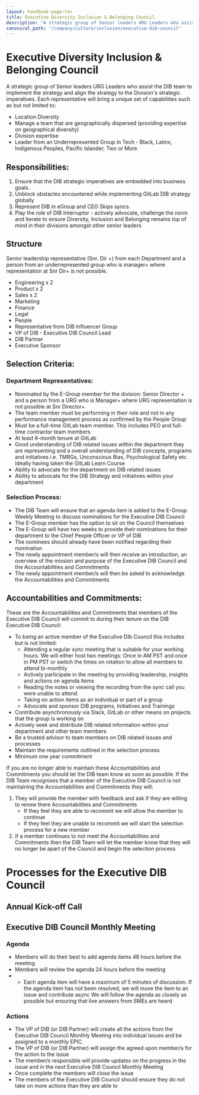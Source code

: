 ```yaml
---
layout: handbook-page-toc
title: Executive Diversity Inclusion & Belonging Council
description: "A strategic group of Senior leaders URG Leaders who assist the DIB team to implement the strategy and align the strategy to the Division's strategic imperatives"
canonical_path: "/company/culture/inclusion/executive-dib-council"
---
```


# Executive Diversity Inclusion & Belonging Council 

A strategic group of Senior leaders URG Leaders who assist the DIB team to implement the strategy and align the strategy to the Division's strategic imperatives.  Each representative will bring a unique set of capabilities such as but not limited to:  

* Location Diversity 
* Manage a team that are geographically dispersed (providing expertise on geographical diversity)
* Division expertise
* Leader from an Underrepresented Group in Tech - Black, Latinx, Indigenous Peoples, Pacific Islander, Two or More

## Responsibilities: 
1. Ensure that the DIB strategic imperatives are embedded into business goals.
1. Unblock obstacles encountered while implementing GitLab DIB strategy globally
1. Represent DIB in eGroup and CEO Skips syncs. 
1. Play the role of DIB Interruptor - actively advocate, challenge the norm and iterate to ensure Diversity, Inclusion and Belonging remains top of mind in their divisions amongst other senior leaders 

## Structure 

Senior leadership representative (Snr. Dir +) from each Department and a person from an underrepresented group who is manager+ where representation at Snr Dir+ is not possible. 

* Engineering x 2 
* Product x 2
* Sales x 2
* Marketing 
* Finance
* Legal 
* People
* Representative from DIB Influencer Group
* VP of DIB - Executive DIB Council Lead 
* DIB Partner 
* Executive Sponsor 

## Selection Criteria:

### Department Representatives:
* Nominated by the E-Group member for the division: Senior Director + and a person from a URG who is Manager+ where URG representation is not possible at Snr Director+ 
* The team member must be performing in their role and not in any performance management process as confirmed by the People Group
* Must be a full-time GitLab team member. This includes PEO and full-time contractor team members
* At least 6-month tenure at GitLab
* Good understanding of DIB related issues within the department they are representing and a overall understanding of DIB concepts, programs and initiatives i.e. TMRGs, Unconscious Bias, Psychological Safety etc. Ideally having taken the GitLab Learn Course
* Ability to advocate for the department on DIB related issues
* Ability to advocate for the DIB Strategy and initiatives within your department 

### Selection Process:

* The DIB Team will ensure that an agenda item is added to the E-Group Weekly Meeting to discuss nominations for the Executive DIB Council
* The E-Group member has the option to sit on the Council themselves
* The E-Group will have two weeks to provide their nominations for their department to the Chief People Officer or VP of DIB
* The nominees should already have been notified regarding their nomination 
* The newly appointment member/s will then receive an introduction, an overview of the mission and purpose of the Executive DIB Council and the Accountabilities and Commitments
* The newly appointment member/s will then be asked to acknowledge the Accountabilities and Commitments

## Accountabilities and Commitments:

These are the Accountabilities and Commitments that members of the Executive DIB Council will commit to during their tenure on the DIB Executive DIB Council: 

* To being an active member of the Executive DIb Council this includes but is not limited:
    * Attending a regular sync meeting that is suitable for your working hours. We will either host two meetings: Once in AM PST and once in PM PST or switch the times on rotation to allow all members to attend bi-monthly
    * Actively participate in the meeting by providing leadership, insights and actions on agenda items
    * Reading the notes or viewing the recording from the sync call you were unable to attend.
    * Taking on action items as an individual or part of a group 
    * Advocate and sponsor DIB programs, Initiatives and Trainings
* Contribute asynchronously via Slack, GitLab or other means on projects that the group is working on
* Actively seek and distribute DIB related information within your department and other team members
* Be a trusted advisor to team members on DIB related issues and processes
* Maintain the requirements outlined in the selection process 
* Minimum one year commitment

If you are no longer able to maintain these Accountabilities and Commitments you should let the DIB team know as soon as possible. If the DIB Team recognises that a member of the Executive DIB Council is not maintaining the Accountabilities and Commitments they will:

1. They will provide the member with feedback and ask if they are willing to renew there Accountabilities and Commitments 
    * If they feel they are able to recommit we will allow the member to continue 
    * If they feel they are unable to recommit we will start the selection process for a new member 
2. If a member continues to not meet the Accountabilities and Commitments then the DIB Team will let the member know that they will no longer be apart of the Council and begin the selection process

# Processes for the Executive DIB Council 

## Annual Kick-off Call 

## Executive DIB Council Monthly Meeting 

### Agenda 

* Members will do their best to add agenda items 48 hours before the meeting
* Members will review the agenda 24 hours before the meeting 
* * Each agenda item will have a maximum of 5 minutes of discussion. If the agenda item has not been resolved, we will move the item to an issue and contribute async
We will follow the agenda as closely as possible but ensuring that live answers from SMEs are heard

### Actions

* The VP of DIB (or DIB Partner) will create all the actions from the Executive DIB Council Monthly Meeting into individual issues and be assigned to a monthly EPIC.
* The VP of DIB (or DIB Partner) will assign the agreed upon member/s for the action to the issue 
* The member/s responsible will provide updates on the progress in the issue and in the next Executive DIB Council Monthly Meeting 
* Once complete the members will close the issue 
* The members of the Executive DIB Council should ensure they do not take on more actions than they are able to








